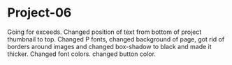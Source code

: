 # Project-06
Going for exceeds. Changed position of text from bottom of project thumbnail to top.  Changed P fonts, changed background of page, got rid of borders around images and changed box-shadow to black and made it thicker. Changed font colors. changed button color.
